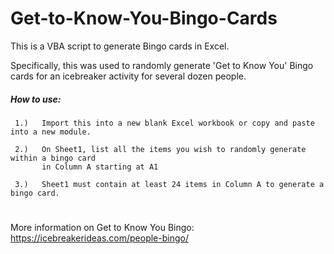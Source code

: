 # Get-to-Know-You-Bingo-Cards

This is a VBA script to generate Bingo cards in Excel. 

Specifically, this was used to randomly generate 'Get to Know You' Bingo cards for an icebreaker activity for several dozen people.



##### How to use:
 
     1.)   Import this into a new blank Excel workbook or copy and paste into a new module.
 
     2.)   On Sheet1, list all the items you wish to randomly generate within a bingo card 
           in Column A starting at A1
 
     3.)   Sheet1 must contain at least 24 items in Column A to generate a bingo card.
 
 
#
More information on Get to Know You Bingo:
https://icebreakerideas.com/people-bingo/


